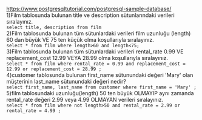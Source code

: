 https://www.postgresqltutorial.com/postgresql-sample-database/<br>
1)Film tablosunda bulunan title ve description sütunlarındaki verileri sıralayınız. <br>
`select title, description from film`<br>
2)Film tablosunda bulunan tüm sütunlardaki verileri film uzunluğu (length) 60 dan büyük VE 75 ten küçük olma koşullarıyla sıralayınız.<br>
`select * from film
where length>60 and length<75;`<br>
3)Film tablosunda bulunan tüm sütunlardaki verileri rental_rate 0.99 VE replacement_cost 12.99 VEYA 28.99 olma koşullarıyla sıralayınız.<br>
 `select * from film
where rental_rate = 0.99 and replacement_cost = 12.99 or replacement_cost = 28.99 ;`<br>
4)customer tablosunda bulunan first_name sütunundaki değeri 'Mary' olan müşterinin last_name sütunundaki değeri nedir?<br>
`select first_name, last_name from customer
where first_name = 'Mary' ;` <br>
5)film tablosundaki uzunluğu(length) 50 ten büyük OLMAYIP aynı zamanda rental_rate değeri 2.99 veya 4.99 OLMAYAN verileri sıralayınız.<br>
`select * from film
where not length>50 and rental_rate = 2.99 or rental_rate = 4.99 ;`<br>










